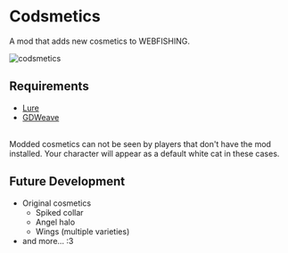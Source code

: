 # Codsmetics
A mod that adds new cosmetics to WEBFISHING.

![codsmetics](https://github.com/user-attachments/assets/c86283d7-0754-4d7d-b322-4b3d679326de)

## Requirements
 - [Lure](https://github.com/Sulayre/WebfishingLure) 
 - [GDWeave](https://github.com/NotNite/GDWeave/tree/main)
<br>
Modded cosmetics can not be seen by players that don't have the mod installed. Your character will appear as a default white cat in these cases.

## Future Development
 - Original cosmetics
	- Spiked collar
	- Angel halo
	- Wings (multiple varieties)
 - and more... :3
